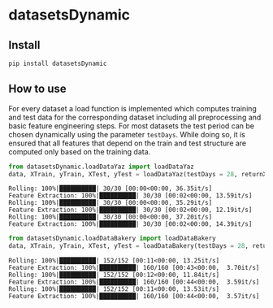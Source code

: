 datasetsDynamic
================

<!-- WARNING: THIS FILE WAS AUTOGENERATED! DO NOT EDIT! -->

## Install

``` sh
pip install datasetsDynamic
```

## How to use

For every dataset a load function is implemented which computes training
and test data for the corresponding dataset including all preprocessing
and basic feature engineering steps. For most datasets the test period
can be chosen dynamically using the parameter `testDays`. While doing
so, it is ensured that all features that depend on the train and test
structure are computed only based on the training data.

``` python
from datasetsDynamic.loadDataYaz import loadDataYaz
data, XTrain, yTrain, XTest, yTest = loadDataYaz(testDays = 28, returnXY = True, daysToCut = 0, disable_progressbar = False)
```

    Rolling: 100%|██████████| 30/30 [00:00<00:00, 36.35it/s]
    Feature Extraction: 100%|██████████| 30/30 [00:02<00:00, 13.59it/s]
    Rolling: 100%|██████████| 30/30 [00:00<00:00, 35.29it/s]
    Feature Extraction: 100%|██████████| 30/30 [00:02<00:00, 12.19it/s]
    Rolling: 100%|██████████| 30/30 [00:00<00:00, 37.20it/s]
    Feature Extraction: 100%|██████████| 30/30 [00:02<00:00, 14.39it/s]

``` python
from datasetsDynamic.loadDataBakery import loadDataBakery
data, XTrain, yTrain, XTest, yTest = loadDataBakery(testDays = 28, returnXY = True, daysToCut = 0, disable_progressbar = False)
```

    Rolling: 100%|██████████| 152/152 [00:11<00:00, 13.25it/s]
    Feature Extraction: 100%|██████████| 160/160 [00:43<00:00,  3.70it/s]
    Rolling: 100%|██████████| 152/152 [00:12<00:00, 11.84it/s]
    Feature Extraction: 100%|██████████| 160/160 [00:44<00:00,  3.59it/s]
    Rolling: 100%|██████████| 152/152 [00:11<00:00, 13.53it/s]
    Feature Extraction: 100%|██████████| 160/160 [00:44<00:00,  3.57it/s]
